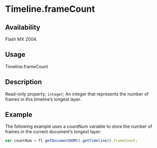 # Timeline.frameCount

## Availability

Flash MX 2004.

## Usage

Timeline.frameCount

## Description

Read-only property; `integer`; An integer that represents the number of frames in this timeline’s longest layer.

## Example

The following example uses a countNum variable to store the number of frames in the current document’s longest layer:

```javascript
var countNum = fl.getDocumentDOM().getTimeline().frameCount;
```
